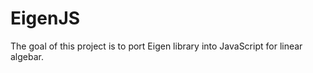 EigenJS
=======

The goal of this project is to port Eigen library into JavaScript for linear algebar.
